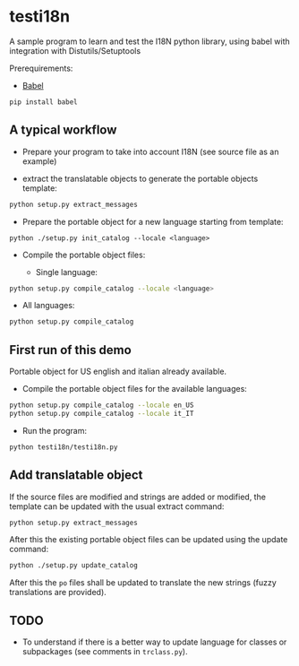 # testi18n

A sample program to learn and test the I18N python library, using babel with integration with Distutils/Setuptools

Prerequirements:

 - [Babel]

```bash
pip install babel
```

## A typical workflow

- Prepare your program to take into account I18N (see source file as an example)

- extract the translatable objects to generate the portable objects template:

```bash
python setup.py extract_messages
```

- Prepare the portable object for a new language starting from template:

```
python ./setup.py init_catalog --locale <language>
```

- Compile the portable object files:

   - Single language:
```bash
python setup.py compile_catalog --locale <language>
```

   - All languages:
```bash
python setup.py compile_catalog
```


## First run of this demo

Portable object for US english and italian already available.

 - Compile the portable object files for the available languages:

```bash
python setup.py compile_catalog --locale en_US
python setup.py compile_catalog --locale it_IT
```

 - Run the program:

```bash
python testi18n/testi18n.py
```

## Add translatable object

If the source files are modified and strings are added or modified, the template can be updated with the usual extract command:

```bash
python setup.py extract_messages
```

After this the existing portable object files can be updated using the update command:

```bash
python ./setup.py update_catalog
```

After this the `po` files shall be updated to translate the new strings (fuzzy translations are provided).



[Babel]: http://babel.pocoo.org/en/latest/

## TODO

- To understand if there is a better way to update language for classes or subpackages (see comments in `trclass.py`).
